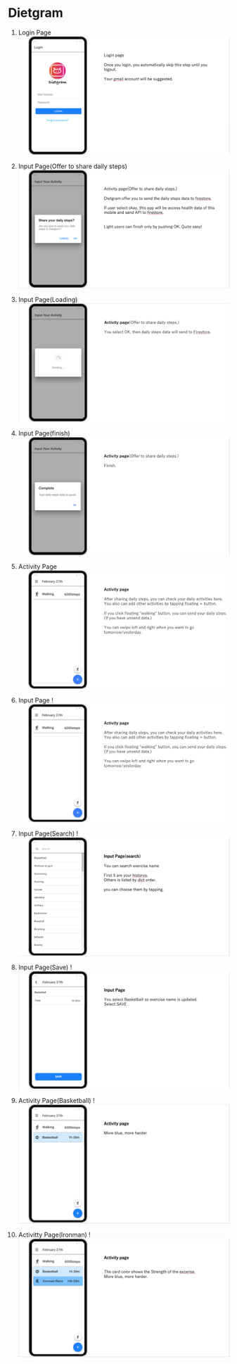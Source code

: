 # Dietgram


1. Login Page
![login](https://github.com/qwertytoki/Dietgram/blob/master/slides/LoginPage.png)


2. Input Page(Offer to share daily steps)
![alert](https://github.com/qwertytoki/Dietgram/blob/master/slides/InputPageAlert.png)


3. Input Page(Loading)
![loading](https://github.com/qwertytoki/Dietgram/blob/master/slides/InputPageLoading.png)


4. Input Page(finish)
![finish](https://github.com/qwertytoki/Dietgram/blob/master/slides/finish.png)


5. Activity Page
![finish](https://github.com/qwertytoki/Dietgram/blob/master/slides/activityPage.png)


6. Input Page
!![Input](https://github.com/qwertytoki/Dietgram/blob/master/slides/activityPage.png)


7. Input Page(Search)
!![Search](https://github.com/qwertytoki/Dietgram/blob/master/slides/InputPageSearch.png)


8. Input Page(Save)
!![Search](https://github.com/qwertytoki/Dietgram/blob/master/slides/InputPageSave.png)


9. Activity Page(Basketball)
!![Search](https://github.com/qwertytoki/Dietgram/blob/master/slides/ActivityPageBasket.png)


10. Activitty Page(Ironman)
!![Search](https://github.com/qwertytoki/Dietgram/blob/master/slides/ActivityPageIronman.png)

